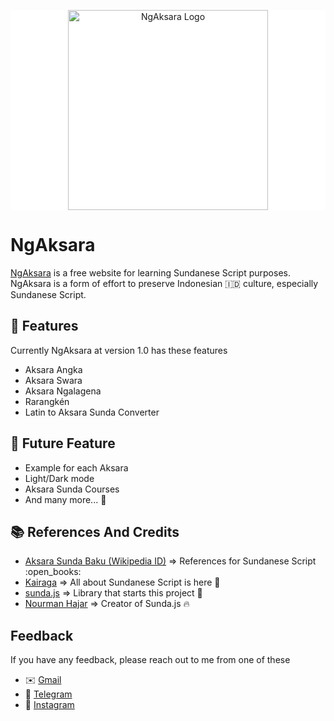 <p style="background-color: rgb(255,255,255);" align="center">
  <a href="https://ngaksara.vercel.app" target="blank"><img src="https://ngaksara.vercel.app/assets/ngaksara-logo-8c7f11ec.png" width="320" alt="NgAksara Logo" /></a>
</p>

# NgAksara

[NgAksara](https://ngaksara.vercel.app/) is a free website for learning Sundanese Script purposes. NgAksara is a form of effort to preserve Indonesian :indonesia: culture, especially Sundanese Script.

## :rocket: Features

Currently NgAksara at version 1.0 has these features

- Aksara Angka
- Aksara Swara
- Aksara Ngalagena
- Rarangkén
- Latin to Aksara Sunda Converter

## :thought_balloon: Future Feature

- Example for each Aksara
- Light/Dark mode
- Aksara Sunda Courses
- And many more... :eyes:

## :books: References And Credits

- [Aksara Sunda Baku (Wikipedia ID)](https://id.wikipedia.org/wiki/Aksara_Sunda_Baku) => References for Sundanese Script :open_books:
- [Kairaga](https://www.kairaga.com/) => All about Sundanese Script is here :eyes:
- [sunda.js](https://github.com/masnormen/sunda.js) => Library that starts this project :rocket:
- [Nourman Hajar](https://github.com/masnormen) => Creator of Sunda.js :fire:

## Feedback

If you have any feedback, please reach out to me from one of these

- :envelope: [Gmail](mailto:gaaf0809@gmail.com)
- :iphone: [Telegram](https://web.telegram.org/k/#@gidachmad)
- :speech_balloon: [Instagram](https://www.instagram.com/gid_aaf*)
